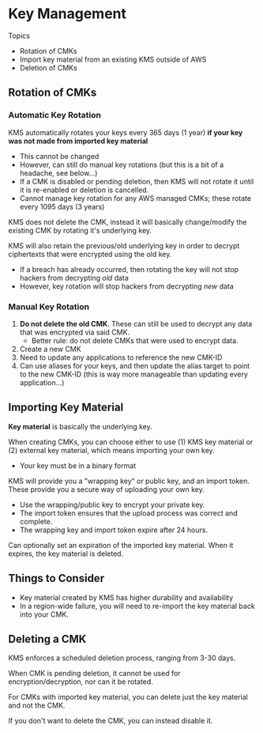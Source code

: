 # Key Management

Topics
* Rotation of CMKs
* Import key material from an existing KMS outside of AWS
* Deletion of CMKs

## Rotation of CMKs

### Automatic Key Rotation

KMS automatically rotates your keys every 365 days (1 year) **if your key was not made from imported key material**
* This cannot be changed
* However, can still do manual key rotations (but this is a bit of a headache, see below...)
* If a CMK is disabled or pending deletion, then KMS will not rotate it until it is re-enabled or deletion is cancelled.
* Cannot manage key rotation for any AWS managed CMKs; these rotate every 1095 days (3 years)

KMS does not delete the CMK, instead it will basically change/modify the existing CMK by rotating it's underlying key.

KMS will also retain the previous/old underlying key in order to decrypt ciphertexts that were encrypted using the old key.
* If a breach has already occurred, then rotating the key will not stop hackers from decrypting *old* data
* However, key rotation will stop hackers from decrypting *new* data

### Manual Key Rotation

1. **Do not delete the old CMK**. These can still be used to decrypt any data that was encrypted via said CMK.
	* Better rule: do not delete CMKs that were used to encrypt data.
2. Create a new CMK
3. Need to update any applications to reference the new CMK-ID
4. Can use aliases for your keys, and then update the alias target to point to the new CMK-ID (this is way more manageable than updating every application...)

## Importing Key Material

**Key material** is basically the underlying key.

When creating CMKs, you can choose either to use (1) KMS key material or (2) external key material, which means importing your own key.
* Your key must be in a binary format

KMS will provide you a "wrapping key" or public key, and an import token. These provide you a secure way of uploading your own key.
* Use the wrapping/public key to encrypt your private key.
* The import token ensures that the upload process was correct and complete.
* The wrapping key and import token expire after 24 hours.

Can optionally set an expiration of the imported key material. When it expires, the key material is deleted.

## Things to Consider

* Key material created by KMS has higher durability and availability
* In a region-wide failure, you will need to re-import the key material back into your CMK.

## Deleting a CMK

KMS enforces a scheduled deletion process, ranging from 3-30 days.

When CMK is pending deletion, it cannot be used for encryption/decryption, nor can it be rotated.

For CMKs with imported key material, you can delete just the key material and not the CMK.

If you don't want to delete the CMK, you can instead disable it.
